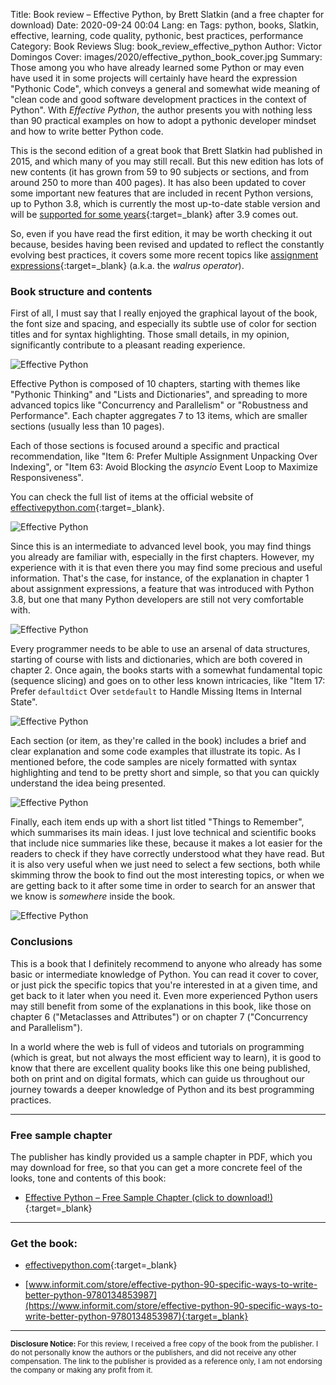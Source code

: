 Title: Book review – Effective Python, by Brett Slatkin (and a free chapter for download)
Date: 2020-09-24 00:04
Lang: en
Tags: python, books, Slatkin, effective, learning, code quality, pythonic, best practices, performance
Category: Book Reviews
Slug: book_review_effective_python
Author: Victor Domingos
Cover: images/2020/effective_python_book_cover.jpg
Summary: Those among you who have already learned some Python or may even have used it in some projects will certainly have heard the expression "Pythonic Code", which conveys a general and somewhat wide meaning of "clean code and good software development practices in the context of Python". With *Effective Python*, the author presents you with nothing less than 90 practical examples on how to adopt a pythonic developer mindset and how to write better Python code.

This is the second edition of a great book that Brett Slatkin had published in 2015, and which many of you may still recall. But this new edition has lots of new contents (it has grown from 59 to 90 subjects or sections, and from around 250 to more than 400 pages). It has also been updated to cover some important new features that are included in recent Python versions, up to Python 3.8, which is currently the most up-to-date stable version and will be [supported for some years](https://devguide.python.org/#status-of-python-branches){:target=_blank} after 3.9 comes out. 

So, even if you have read the first edition, it may be worth checking it out because, besides having been revised and updated to reflect the constantly evolving best practices, it covers some more recent topics like [assignment expressions](https://www.python.org/dev/peps/pep-0572/){:target=_blank} (a.k.a. the *walrus operator*).

### Book structure and contents

First of all, I must say that I really enjoyed the graphical layout of the book, the font size and spacing, and especially its subtle use of color for section titles and for syntax highlighting. Those small details, in my opinion, significantly contribute to a pleasant reading experience.

![Effective Python]({static}/images/2020/effective_python_ch10.jpg)

Effective Python is composed of 10 chapters, starting with themes like "Pythonic Thinking" and "Lists and Dictionaries", and spreading to more advanced topics like "Concurrency and Parallelism" or "Robustness and Performance". Each chapter aggregates 7 to 13 items, which are smaller sections (usually less than 10 pages). 

Each of those sections is focused around a specific and practical recommendation, like "Item 6: Prefer Multiple Assignment Unpacking Over Indexing", or "Item 63: Avoid Blocking the *asyncio* Event Loop to Maximize Responsiveness". 

You can check the full list of items at the official website of [effectivepython.com](https://effectivepython.com){:target=_blank}. 


![Effective Python]({static}/images/2020/effective_python_ch07.jpg)


Since this is an intermediate to advanced level book, you may find things you already are familiar with, especially in the first chapters. However, my experience with it is that even there you may find some precious and useful information. That's the case, for instance, of the explanation in chapter 1 about assignment expressions, a feature that was introduced with Python 3.8, but one that many Python developers are still not very comfortable with.

![Effective Python]({static}/images/2020/effective_python_ch01.jpg)

Every programmer needs to be able to use an arsenal of data structures, starting of course with lists and dictionaries, which are both covered in chapter 2. Once again, the books starts with a somewhat fundamental topic (sequence slicing) and goes on to other less known intricacies, like "Item 17: Prefer `defaultdict` Over `setdefault` to Handle Missing Items in Internal State".

![Effective Python]({static}/images/2020/effective_python_ch02.jpg)

Each section (or item, as they're called in the book) includes a brief and clear explanation and some code examples that illustrate its topic. As I mentioned before, the code samples are nicely formatted with syntax highlighting and tend to be pretty short and simple, so that you can quickly understand the idea being presented.

![Effective Python]({static}/images/2020/effective_python_ch09.jpg)

Finally, each item ends up with a short list titled "Things to Remember", which summarises its main ideas. I just love technical and scientific books that include nice summaries like these, because it makes a lot easier for the readers to check if they have correctly understood what they have read. But it is also very useful when we just need to select a few sections, both while skimming throw the book to find out the most interesting topics, or when we are getting back to it after some time in order to search for an answer that we know is *somewhere* inside the book.

![Effective Python]({static}/images/2020/effective_python_ch07a.jpg)


### Conclusions 

This is a book that I definitely recommend to anyone who already has some basic or intermediate knowledge of Python. You can read it cover to cover, or just pick the specific topics that you're interested in at a given time, and get back to it later when you need it. Even more experienced Python users may still benefit from some of the explanations in this book, like those on chapter 6 ("Metaclasses and Attributes") or on chapter 7 ("Concurrency and Parallelism"). 

In a world where the web is full of videos and tutorials on programming (which is great, but not always the most efficient way to learn), it is good to know that there are excellent quality books like this one being published, both on print and on digital formats, which can guide us throughout our journey towards a deeper knowledge of Python and its best programming practices.


_______


### Free sample chapter

The publisher has kindly provided us a sample chapter in PDF, which you may download for free, so that you can get a more concrete feel of the looks, tone and contents of this book:

* [Effective Python – Free Sample Chapter (click to download!)]({static}/pdf/Ch05_Effective-Python.pdf){:target=_blank}

_______

### Get the book:

- [effectivepython.com](https://effectivepython.com){:target=_blank}  
 
- [www.informit.com/store/effective-python-90-specific-ways-to-write-better-python-9780134853987](https://www.informit.com/store/effective-python-90-specific-ways-to-write-better-python-9780134853987){:target=_blank}

<hr ><small>
<strong>Disclosure Notice:  </strong>
For this review, I received a free copy of the book from the publisher. I do not personally know the authors or the publishers, and did not receive any other compensation. The link to the publisher is provided as a reference only, I am not endorsing the company or making any profit from it. 
</small>
